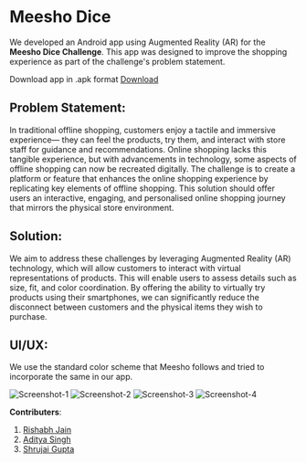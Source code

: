 # Meesho Dice  
We developed an Android app using Augmented Reality (AR) for the **Meesho Dice Challenge**. This app was designed to improve the shopping experience as part of the challenge's problem statement.

Download app in .apk format [Download](https://drive.google.com/uc?export=download&id=13vgtv_LrfRiOdV2c1iCOHrJ6duQPgMgz)

## Problem Statement:
In traditional offline shopping, customers enjoy a tactile and immersive experience— they can feel the products, try them, and interact with store staff for guidance and recommendations. Online shopping lacks this tangible experience, but with advancements in technology, some aspects of offline shopping can now be recreated digitally.
The challenge is to create a platform or feature that enhances the online shopping experience by replicating key elements of offline shopping. This solution should offer users an interactive, engaging, and personalised online shopping journey that mirrors the physical store environment.

## Solution:
We aim to address these challenges by leveraging Augmented Reality (AR) technology, which will allow customers to interact with virtual representations of products. This will enable users to assess details such as size, fit, and color coordination. By offering the ability to virtually try products using their smartphones, we can significantly reduce the disconnect between customers and the physical items they wish to purchase.

## UI/UX:
We use the standard color scheme that Meesho follows and tried to incorporate the same in our app.

![Screenshot-1](./doc_assets/flashScreen.jpeg)
![Screenshot-2](./doc_assets/appUI.jpeg)
![Screenshot-3](./doc_assets/ProductUI.jpeg)
![Screenshot-4](./doc_assets/ClothsTryOn.jpeg)




**Contributers**:
1. [Rishabh Jain](https://www.linkedin.com/in/awesome-rishabh-jain/)
2. [Aditya Singh](https://www.linkedin.com/in/aditya-singh-95109b311/)
3. [Shrujai Gupta](https://www.linkedin.com/in/shrujaigupta/)
